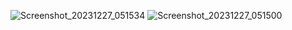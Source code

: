![Screenshot_20231227_051534](https://github.com/mchimbof/AppTurismo/assets/26042473/619f28bc-d8d6-4a80-aec2-88f028882476)
![Screenshot_20231227_051500](https://github.com/mchimbof/AppTurismo/assets/26042473/ce7cdc74-9535-448c-851b-80f3ba02b8f4)
